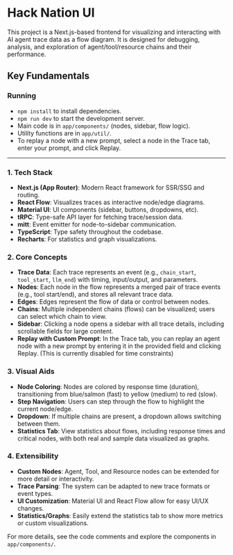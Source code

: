 # Hack Nation UI

This project is a Next.js-based frontend for visualizing and interacting with AI agent trace data as a flow diagram. It is designed for debugging, analysis, and exploration of agent/tool/resource chains and their performance.

## Key Fundamentals

### Running

- `npm install` to install dependencies.
- `npm run dev` to start the development server.
- Main code is in `app/components/` (nodes, sidebar, flow logic).
- Utility functions are in `app/util/`.
- To replay a node with a new prompt, select a node in the Trace tab, enter your prompt, and click Replay.

---

### 1. **Tech Stack**

- **Next.js (App Router)**: Modern React framework for SSR/SSG and routing.
- **React Flow**: Visualizes traces as interactive node/edge diagrams.
- **Material UI**: UI components (sidebar, buttons, dropdowns, etc).
- **tRPC**: Type-safe API layer for fetching trace/session data.
- **mitt**: Event emitter for node-to-sidebar communication.
- **TypeScript**: Type safety throughout the codebase.
- **Recharts**: For statistics and graph visualizations.

### 2. **Core Concepts**

- **Trace Data**: Each trace represents an event (e.g., `chain_start`, `tool_start`, `llm_end`) with timing, input/output, and parameters.
- **Nodes**: Each node in the flow represents a merged pair of trace events (e.g., tool start/end), and stores all relevant trace data.
- **Edges**: Edges represent the flow of data or control between nodes.
- **Chains**: Multiple independent chains (flows) can be visualized; users can select which chain to view.
- **Sidebar**: Clicking a node opens a sidebar with all trace details, including scrollable fields for large content.
- **Replay with Custom Prompt**: In the Trace tab, you can replay an agent node with a new prompt by entering it in the provided field and clicking Replay. (This is currently disabled for time constraints)

### 3. **Visual Aids**

- **Node Coloring**: Nodes are colored by response time (duration), transitioning from blue/salmon (fast) to yellow (medium) to red (slow).
- **Step Navigation**: Users can step through the flow to highlight the current node/edge.
- **Dropdown**: If multiple chains are present, a dropdown allows switching between them.
- **Statistics Tab**: View statistics about flows, including response times and critical nodes, with both real and sample data visualized as graphs.

### 4. **Extensibility**

- **Custom Nodes**: Agent, Tool, and Resource nodes can be extended for more detail or interactivity.
- **Trace Parsing**: The system can be adapted to new trace formats or event types.
- **UI Customization**: Material UI and React Flow allow for easy UI/UX changes.
- **Statistics/Graphs**: Easily extend the statistics tab to show more metrics or custom visualizations.

For more details, see the code comments and explore the components in `app/components/`.
